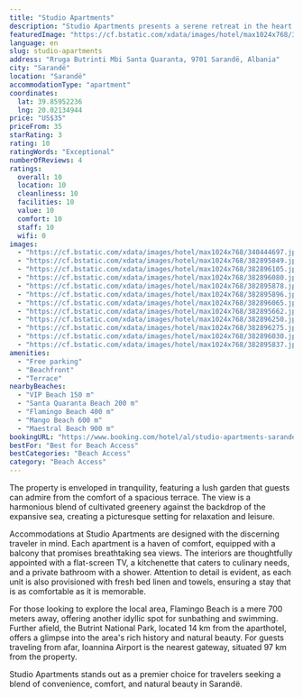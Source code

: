 ```yaml
---
title: "Studio Apartments"
description: "Studio Apartments presents a serene retreat in the heart of Sarandë, boasting a prime location that is a stone's throw away from the pristine Santa Quaranta Beach and the exclusive VIP Beach."
featuredImage: "https://cf.bstatic.com/xdata/images/hotel/max1024x768/340444697.jpg?k=31a18de958d34a5e0959b97e1fea618843c4ed8b34fb66dfcc26426d42e4c545&o=&hp=1"
language: en
slug: studio-apartments
address: "Rruga Butrinti Mbi Santa Quaranta, 9701 Sarandë, Albania"
city: "Sarandë"
location: "Sarandë"
accommodationType: "apartment"
coordinates:
  lat: 39.85952236
  lng: 20.02134944
price: "US$35"
priceFrom: 35
starRating: 3
rating: 10
ratingWords: "Exceptional"
numberOfReviews: 4
ratings:
  overall: 10
  location: 10
  cleanliness: 10
  facilities: 10
  value: 10
  comfort: 10
  staff: 10
  wifi: 0
images:
  - "https://cf.bstatic.com/xdata/images/hotel/max1024x768/340444697.jpg?k=31a18de958d34a5e0959b97e1fea618843c4ed8b34fb66dfcc26426d42e4c545&o=&hp=1"
  - "https://cf.bstatic.com/xdata/images/hotel/max1024x768/382895849.jpg?k=4d7c5b759a1223e987712662f0d16551f65cbcdb576b9ad4697ced02d4b471c2&o=&hp=1"
  - "https://cf.bstatic.com/xdata/images/hotel/max1024x768/382896105.jpg?k=23f969776d5dda345e362b7be6bdd39453258bb60c93aaebb83a585de2fc132b&o=&hp=1"
  - "https://cf.bstatic.com/xdata/images/hotel/max1024x768/382896080.jpg?k=bacf25b930c5f80ae5aa4badc3208dfc5ed6ff071b0c2edf5a6d9906a2d6debc&o=&hp=1"
  - "https://cf.bstatic.com/xdata/images/hotel/max1024x768/382895878.jpg?k=ea97145c248a383562fed0bc3cbd9d20a7e4d65176cb7b69f53c08aac535d35d&o=&hp=1"
  - "https://cf.bstatic.com/xdata/images/hotel/max1024x768/382895896.jpg?k=80402546714399a8e22543595fd51361b9f0f03ec14f751d907fa5b76c8a482c&o=&hp=1"
  - "https://cf.bstatic.com/xdata/images/hotel/max1024x768/382896065.jpg?k=f979b77767d0d62ee0df51e0a42f9596f415b9eb1891d110885fd02ed1bcebc3&o=&hp=1"
  - "https://cf.bstatic.com/xdata/images/hotel/max1024x768/382895662.jpg?k=b30067d0ce8b6bb99e2a78432f752da43afe440f4781914a724a701f068c94b0&o=&hp=1"
  - "https://cf.bstatic.com/xdata/images/hotel/max1024x768/382896250.jpg?k=6ff0032307e727e3c047ba0c6b2e1fe0f3310414456d884ef247c73d87b2dfd1&o=&hp=1"
  - "https://cf.bstatic.com/xdata/images/hotel/max1024x768/382896275.jpg?k=5a8b409cf641d5120a2226957a982ce88ddd5112425ee0b9cb3916abae7ef5ec&o=&hp=1"
  - "https://cf.bstatic.com/xdata/images/hotel/max1024x768/382896030.jpg?k=5c54d55a50fb4c75f40bfd01662a49e4431f87bb3168d19832dee5260242fa0a&o=&hp=1"
  - "https://cf.bstatic.com/xdata/images/hotel/max1024x768/382895837.jpg?k=9e731e228a4c4ce200a84aa63224e9cd77a2db6faff32f431fa5c398f51e8a78&o=&hp=1"
amenities:
  - "Free parking"
  - "Beachfront"
  - "Terrace"
nearbyBeaches:
  - "VIP Beach 150 m"
  - "Santa Quaranta Beach 200 m"
  - "Flamingo Beach 400 m"
  - "Mango Beach 600 m"
  - "Maestral Beach 900 m"
bookingURL: "https://www.booking.com/hotel/al/studio-apartments-sarande.en-gb.html?aid=8035640"
bestFor: "Best for Beach Access"
bestCategories: "Beach Access"
category: "Beach Access"
---
```


The property is enveloped in tranquility, featuring a lush garden that guests can admire from the comfort of a spacious terrace. The view is a harmonious blend of cultivated greenery against the backdrop of the expansive sea, creating a picturesque setting for relaxation and leisure.

Accommodations at Studio Apartments are designed with the discerning traveler in mind. Each apartment is a haven of comfort, equipped with a balcony that promises breathtaking sea views. The interiors are thoughtfully appointed with a flat-screen TV, a kitchenette that caters to culinary needs, and a private bathroom with a shower. Attention to detail is evident, as each unit is also provisioned with fresh bed linen and towels, ensuring a stay that is as comfortable as it is memorable.

For those looking to explore the local area, Flamingo Beach is a mere 700 meters away, offering another idyllic spot for sunbathing and swimming. Further afield, the Butrint National Park, located 14 km from the aparthotel, offers a glimpse into the area's rich history and natural beauty. For guests traveling from afar, Ioannina Airport is the nearest gateway, situated 97 km from the property.

Studio Apartments stands out as a premier choice for travelers seeking a blend of convenience, comfort, and natural beauty in Sarandë.